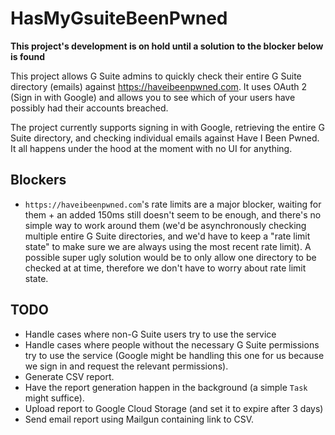 # HasMyGsuiteBeenPwned

**This project's development is on hold until a solution to the blocker below is found**

This project allows G Suite admins to quickly check their entire G Suite directory (emails) against https://haveibeenpwned.com.
It uses OAuth 2 (Sign in with Google) and allows you to see which of your users have possibly had their accounts breached.

The project currently supports signing in with Google, retrieving the entire G Suite directory, and checking individual emails against Have I Been Pwned.
It all happens under the hood at the moment with no UI for anything.

## Blockers

* `https://haveibeenpwned.com`'s rate limits are a major blocker, waiting for them + an added 150ms still doesn't seem to be enough, and there's no simple way to work around them (we'd be asynchronously checking multiple entire G Suite directories, and we'd have to keep a "rate limit state" to make sure we are always using the most recent rate limit). A possible super ugly solution would be to only allow one directory to be checked at at time, therefore we don't have to worry about rate limit state.

## TODO

* Handle cases where non-G Suite users try to use the service
* Handle cases where people without the necessary G Suite permissions try to use the service (Google might be handling this one for us because we sign in and request the relevant permissions).
* Generate CSV report.
* Have the report generation happen in the background (a simple `Task` might suffice).
* Upload report to Google Cloud Storage (and set it to expire after 3 days)
* Send email report using Mailgun containing link to CSV.
